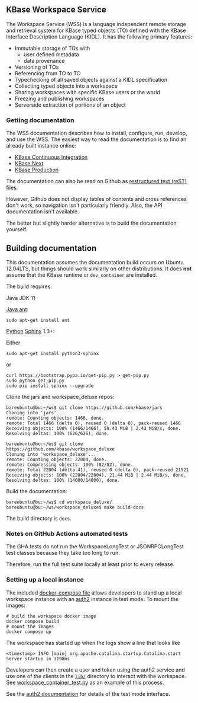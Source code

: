 ## KBase Workspace Service

The Workspace Service (WSS) is a language independent remote storage
and retrieval system for KBase typed objects (TO) defined with the KBase
Interface Description Language (KIDL). It has the following primary features:

* Immutable storage of TOs with
  * user defined metadata
  * data provenance
* Versioning of TOs
* Referencing from TO to TO
* Typechecking of all saved objects against a KIDL specification
* Collecting typed objects into a workspace
* Sharing workspaces with specific KBase users or the world
* Freezing and publishing workspaces
* Serverside extraction of portions of an object

### Getting documentation

The WSS documentation describes how to install, configure, run, develop, and
use the WSS. The easiest way to read the documentation is to find an already
built instance online:

* [KBase Continuous Integration](https://ci.kbase.us/services/ws/docs/)
* [KBase Next](https://next.kbase.us/services/ws/docs/)
* [KBase Production](https://kbase.us/services/ws/docs/)

The documentation can also be read on Github as
[restructured text (reST) files](https://github.com/kbase/workspace_deluxe/tree/master/docsource).

However, Github does not display tables of contents and cross references don't
work, so navigation isn't particularly friendly. Also, the API documentation
isn't available.

The better but slightly harder alternative is to build the documentation
yourself.

## Building documentation

This documentation assumes the documentation build occurs on Ubuntu 12.04LTS,
but things should work similarly on other distributions. It does **not**
assume that the KBase runtime or `dev_container` are installed.

The build requires:

Java JDK 11

[Java ant](http://ant.apache.org):

    sudo apt-get install ant

[Python](https://www.python.org) [Sphinx](http://sphinx-doc.org/) 1.3+:

Either

    sudo apt-get install python3-sphinx

or

    curl https://bootstrap.pypa.io/get-pip.py > get-pip.py
    sudo python get-pip.py
    sudo pip install sphinx --upgrade

Clone the jars and workspace_deluxe repos:

    bareubuntu@bu:~/ws$ git clone https://github.com/kbase/jars
    Cloning into 'jars'...
    remote: Counting objects: 1466, done.
    remote: Total 1466 (delta 0), reused 0 (delta 0), pack-reused 1466
    Receiving objects: 100% (1466/1466), 59.43 MiB | 2.43 MiB/s, done.
    Resolving deltas: 100% (626/626), done.

    bareubuntu@bu:~/ws$ git clone https://github.com/kbase/workspace_deluxe
    Cloning into 'workspace_deluxe'...
    remote: Counting objects: 22004, done.
    remote: Compressing objects: 100% (82/82), done.
    remote: Total 22004 (delta 41), reused 0 (delta 0), pack-reused 21921
    Receiving objects: 100% (22004/22004), 21.44 MiB | 2.44 MiB/s, done.
    Resolving deltas: 100% (14000/14000), done.

Build the documentation:

    bareubuntu@bu:~/ws$ cd workspace_deluxe/
    bareubuntu@bu:~/ws/workspace_deluxe$ make build-docs

The build directory is `docs`.

### Notes on GitHub Actions automated tests

The GHA tests do not run the WorkspaceLongTest or JSONRPCLongTest test classes
because they take too long to run.

Therefore, run the full test suite locally at least prior to every release.

### Setting up a local instance

The included [docker-compose file](docker-compose.yml) allows developers to stand up a local workspace instance with an [auth2](http://github.com/kbase/auth2) instance in test mode. To mount the images:

    # build the workspace docker image
    docker compose build
    # mount the images
    docker compose up

The workspace has started up when the logs show a line that looks like

    <timestamp> INFO [main] org.apache.catalina.startup.Catalina.start Server startup in 3198ms

Developers can then create a user and token using the auth2 service and use one of the clients in the [`lib/`](lib/) directory to interact with the workspace. See [workspace_container_test.py](scripts/workspace_container_test.py) as an example of this process.

See the [auth2 documentation](http://github.com/kbase/auth2) for details of the test mode interface.
